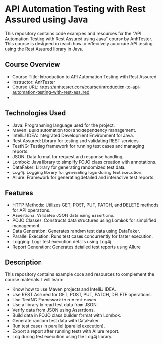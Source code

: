 # API Automation Testing with Rest Assured using Java

This repository contains code examples and resources for the "API Automation Testing with Rest Assured using Java" course by AnhTester. This course is designed to teach how to effectively automate API testing using the Rest Assured library in Java.

## Course Overview

* Course Title: Introduction to API Automation Testing with Rest Assured
* Instructor: AnhTester
* Course URL: https://anhtester.com/course/introduction-to-api-automation-testing-with-rest-assured
* 
## Technologies Used

* Java: Programming language used for the project.
* Maven: Build automation tool and dependency management.
* IntelliJ IDEA: Integrated Development Environment for Java.
* Rest Assured: Library for testing and validating REST services.
* TestNG: Testing framework for running test cases and managing reports.
* JSON: Data format for request and response handling.
* Lombok: Java library to simplify POJO class creation with annotations.
* DataFaker: Library for generating randomized test data.
* Log4j: Logging library for generating logs during test execution.
* Allure: Framework for generating detailed and interactive test reports.

## Features

* HTTP Methods: Utilizes GET, POST, PUT, PATCH, and DELETE methods for API operations.
* Assertions: Validates JSON data using assertions.
* POJO Classes: Constructs data structures using Lombok for simplified management.
* Data Generation: Generates random test data using DataFaker.
* Parallel Execution: Runs test cases concurrently for faster execution.
* Logging: Logs test execution details using Log4j.
* Report Generation: Generates detailed test reports using Allure

## Description

This repository contains example code and resources to complement the course materials. I will learn:

* Know how to use Maven projects and IntelliJ IDEA.
* Use REST Assured for GET, POST, PUT, PATCH, DELETE operations.
* Use TestNG Framework to run test cases.
* Use a library to read test data from JSON.
* Verify data from JSON using Assertions.
* Build data in POJO class builder format with Lombok.
* Generate random test data with DataFaker.
* Run test cases in parallel (parallel execution).
* Export a report after running tests with Allure report.
* Log during test execution using the Log4j library.
 
